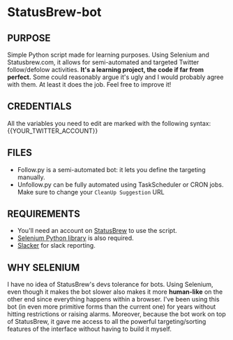 # StatusBrew-bot

## PURPOSE
Simple Python script made for learning purposes. Using Selenium and Statusbrew.com, it allows for semi-automated and targeted Twitter follow/defolow activities.
 **It's a learning project, the code if far from perfect.** Some could reasonably argue it's ugly and I would probably agree with them. At least it does the job. Feel free to improve it!

## CREDENTIALS
All the variables you need to edit are marked with the following syntax: {{YOUR_TWITTER_ACCOUNT}}

## FILES
- Follow.py is a semi-automated bot: it lets you define the targeting manually.
- Unfollow.py can be fully automated using TaskScheduler or CRON jobs. Make sure to change your `CleanUp Suggestion` URL

## REQUIREMENTS
* You'll need an account on [StatusBrew](https://statusbrew.com/bberdah) to use the script.
* [Selenium Python library](http://selenium-python.readthedocs.io/) is also required.
* [Slacker](https://github.com/os/slacker) for slack reporting.

## WHY SELENIUM
I have no idea of StatusBrew's devs tolerance for bots. Using Selenium, even though it makes the bot slower also makes it more **human-like** on the other end since everything happens within a browser. I've been using this bot (in even more primitive forms than the current one) for years without hitting restrictions or raising alarms. Moreover, because the bot work on top of StatusBrew, it gave me access to all the powerful targeting/sorting features of the interface without having to build it myself.

